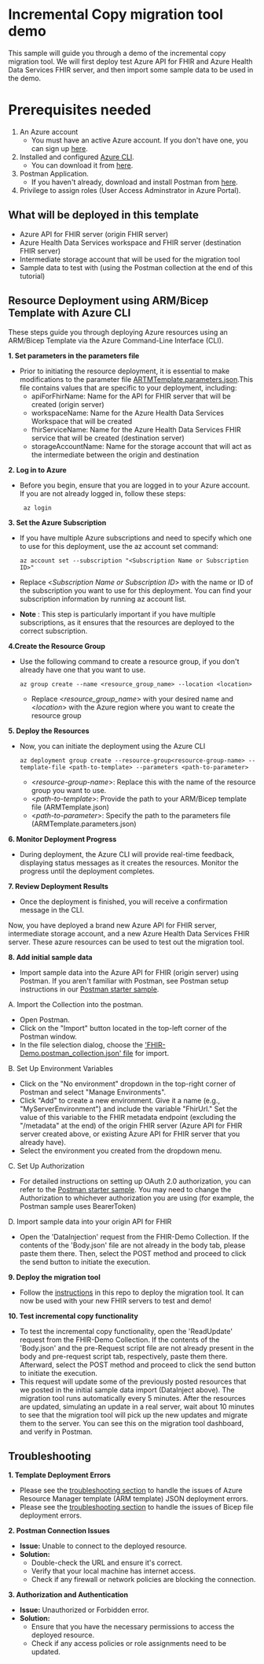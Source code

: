 # Incremental Copy migration tool demo
This sample will guide you through a demo of the incremental copy migration tool. We will first deploy test Azure API for FHIR and Azure Health Data Services FHIR server, and then import some sample data to be used in the demo.



# Prerequisites needed
1. An Azure account
    - You must have an active Azure account. If you don't have one, you can sign up [here](https://azure.microsoft.com/en-us/free/).
2. Installed and configured [Azure CLI](https://learn.microsoft.com/en-us/cli/azure/what-is-azure-cli).
    - You can download it from [here](https://aka.ms//installazurecli).
3. Postman Application.
    - If you haven't already, download and install Postman from [here](https://www.postman.com/downloads/).
4. Privilege to assign roles (User Access Adminstrator in Azure Portal).

## What will be deployed in this template
* Azure API for FHIR server (origin FHIR server)
* Azure Health Data Services workspace and FHIR server (destination FHIR server) 
* Intermediate storage account that will be used for the migration tool
* Sample data to test with (using the Postman collection at the end of this tutorial)

## Resource Deployment using ARM/Bicep Template with Azure CLI
These steps guide you through deploying Azure resources using an ARM/Bicep Template via the Azure Command-Line Interface (CLI).

**1. Set parameters in the parameters file**
* Prior to initiating the resource deployment, it is essential to make modifications to the parameter file [ARTMTemplate.parameters.json](/infra/Demo/ARMTemplate.parameters.json).This file contains values that are specific to your deployment, including:
  * apiForFhirName: Name for the API for FHIR server that will be created (origin server)
  * workspaceName: Name for the Azure Health Data Services Workspace that will be created
  * fhirServiceName: Name for the Azure Health Data Services FHIR service that will be created (destination server)
  * storageAccountName: Name for the storage account that will act as the intermediate between the origin and destination

**2. Log in to Azure**
- Before you begin, ensure that you are logged in to your Azure account. If you are not already logged in, follow these steps:
    ```
     az login
    ```
**3. Set the Azure Subscription**
- If you have multiple Azure subscriptions and need to specify which one to use for this deployment, use the az account set command:
    ```
    az account set --subscription "<Subscription Name or Subscription ID>"
    ```
- Replace <*Subscription Name or Subscription ID*> with the name or ID of the subscription you want to use for this deployment. You can find your subscription information by running az account list.

- **Note** : This step is particularly important if you have multiple subscriptions, as it ensures that the resources are deployed to the correct subscription.

**4.Create the Resource Group**

- Use the following command to create a resource group, if you don't already have one that you want to use.
    ```
    az group create --name <resource_group_name> --location <location>
    ```
  - Replace <*resource_group_name*> with your desired name  and <*location*> with the Azure region where you want to create the resource group

**5. Deploy the Resources** 
- Now, you can initiate the deployment using the Azure CLI
    ```
    az deployment group create --resource-group<resource-group-name> --template-file <path-to-template> --parameters <path-to-parameter>
    ```
    - <*resource-group-name*>: Replace this with the name of the resource group you want to use.
    - <*path-to-template*>: Provide the path to your ARM/Bicep template file (ARMTemplate.json)
    - <*path-to-parameter*>: Specify the path to the parameters file (ARMTemplate.parameters.json)

**6. Monitor Deployment Progress**
- During deployment, the Azure CLI will provide real-time feedback, displaying status messages as it creates the resources. Monitor the progress until the deployment completes.

**7. Review Deployment Results**
- Once the deployment is finished, you will receive a confirmation message in the CLI.


Now, you have deployed a brand new Azure API for FHIR server, intermediate storage account, and a new Azure Health Data Services FHIR server. These azure resources can be used to test out the migration tool. 

**8. Add initial sample data**
* Import sample data into the Azure API for FHIR (origin server) using Postman. If you aren't  familiar with Postman, see Postman setup instructions in our [Postman starter sample](https://github.com/Azure-Samples/azure-health-data-and-ai-samples/blob/main/samples/sample-postman-queries/README.md#prerequisites).

A. Import the Collection into the postman.
- Open Postman. 
- Click on the "Import" button located in the top-left corner of the Postman window.
- In the file selection dialog, choose the ['FHIR-Demo.postman_collection.json' file](/infra/Demo/FHIR-Demo.postman_collection.json) for import.

B. Set Up Environment Variables
- Click on the "No environment" dropdown in the top-right corner of Postman and select "Manage Environments".
- Click "Add" to create a new environment. Give it a name (e.g., "MyServerEnvironment") and include the variable "FhirUrl." Set the value of this variable to the  FHIR metadata endpoint (excluding the "/metadata" at the end) of the origin FHIR server (Azure API for FHIR server created above, or existing Azure API for FHIR server that you already have).
- Select the environment you created from the dropdown menu.

 C. Set Up Authorization
- For detailed instructions on setting up OAuth 2.0 authorization, you can refer to the [Postman starter sample](https://github.com/Azure-Samples/azure-health-data-and-ai-samples/tree/main/samples/sample-postman-queries). You may need to change the Authorization to whichever authorization you are using (for example, the Postman sample uses BearerToken)

D. Import sample data into your origin API for FHIR
- Open the 'DataInjection' request from the FHIR-Demo Collection. If the contents of the 'Body.json' file are not already in the body tab, please paste them there. Then, select the POST method and proceed to click the send button to initiate the execution.

**9. Deploy the migration tool**
* Follow the [instructions](/incremental-copy-docs/README.md) in this repo to deploy the migration tool. It can now be used with your new FHIR servers to test and demo!

**10. Test incremental copy functionality**
* To test the incremental copy functionality, open the 'ReadUpdate' request from the FHIR-Demo Collection. If the contents of the 'Body.json' and the pre-Request script file are not already present in the body and pre-request script tab, respectively, paste them there. Afterward, select the POST method and proceed to click the send button to initiate the execution. 
* This request will update some of the previously posted resources that we posted in the initial sample data import (DataInject above). The migration tool runs automatically every 5 minutes. After the resources are updated, simulating an update in a real server, wait about 10 minutes to see that the migration tool will pick up the new updates and migrate them to the server. You can see this on the migration tool dashboard, and verify in Postman. 





## Troubleshooting
**1. Template Deployment Errors**
- Please see the [troubleshooting section](https://learn.microsoft.com/en-us/azure/azure-resource-manager/troubleshooting/quickstart-troubleshoot-arm-deployment?tabs=azure-cli) to handle the issues of Azure Resource Manager template (ARM template) JSON deployment errors.
-  Please see the [troubleshooting section](https://learn.microsoft.com/en-us/azure/azure-resource-manager/troubleshooting/quickstart-troubleshoot-bicep-deployment?tabs=azure-cli) to handle the issues of Bicep file deployment errors.

**2. Postman Connection Issues**
- **Issue:** Unable to connect to the deployed resource.
- **Solution:**
    -   Double-check the URL and ensure it's correct.
    - Verify that your local machine has internet access.
    - Check if any firewall or network policies are blocking the connection.

**3. Authorization and Authentication**
- **Issue:** Unauthorized or Forbidden error.
- **Solution:**
    - Ensure that you have the necessary permissions to access the deployed resource.
    - Check if any access policies or role assignments need to be updated.





